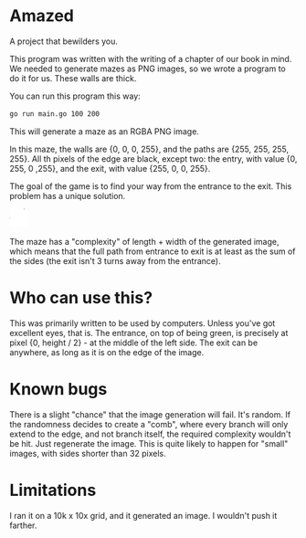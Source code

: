 # Amazed
A project that bewilders you.

This program was written with the writing of a chapter of our book in mind.
We needed to generate mazes as PNG images, so we wrote a program to do it for us.
These walls are thick.

You can run this program this way:

```bash
go run main.go 100 200
```

This will generate a maze as an RGBA PNG image.

In this maze, the walls are {0, 0, 0, 255}, and the paths are {255, 255, 255, 255}.
All th pixels of the edge are black, except two: the entry, with value {0, 255, 0 ,255}, 
and the exit, with value {255, 0, 0, 255}.

The goal of the game is to find your way from the entrance to the exit. 
This  problem has a unique solution.

![example.png](doc%2Fexample.png)

The maze has a "complexity" of length + width of the generated image, which means that 
the full path from entrance to exit is at least as the sum of the sides (the exit isn't 3 turns away from the entrance).

# Who can use this?

This was primarily written to be used by computers. Unless you've got excellent eyes, that is.
The entrance, on top of being green, is precisely at pixel {0, height / 2} - at the middle of the left side.
The exit can be anywhere, as long as it is on the edge of the image.

# Known bugs

There is a slight "chance" that the image generation will fail. It's random.
If the randomness decides to create a "comb", where every branch will only extend to the edge,
and not branch itself, the required complexity wouldn't be hit.
Just regenerate the image.
This is quite likely to happen for "small" images, with sides shorter than 32 pixels.

# Limitations

I ran it on a 10k x 10x grid, and it generated an image. I wouldn't push it farther.
